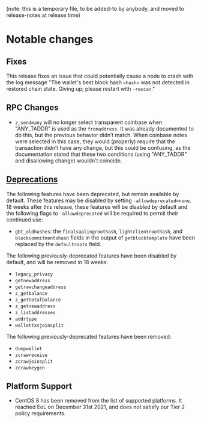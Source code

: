 (note: this is a temporary file, to be added-to by anybody, and moved to
release-notes at release time)

Notable changes
===============

Fixes
-----

This release fixes an issue that could potentially cause a node to crash with the
log message "The wallet's best block hash `<hash>` was not detected in restored
chain state. Giving up; please restart with `-rescan`."

RPC Changes
-----------

- `z_sendmany` will no longer select transparent coinbase when "ANY\_TADDR" is
  used as the `fromaddress`. It was already documented to do this, but the
  previous behavior didn’t match. When coinbase notes were selected in this
  case, they would (properly) require that the transaction didn’t have any
  change, but this could be confusing, as the documentation stated that these
  two conditions (using "ANY\_TADDR" and disallowing change) wouldn’t coincide.

[Deprecations](https://zcash.github.io/zcash/user/deprecation.html)
--------------

The following features have been deprecated, but remain available by default.
These features may be disabled by setting `-allowdeprecated=none`. 18 weeks
after this release, these features will be disabled by default and the following
flags to `-allowdeprecated` will be required to permit their continued use:

- `gbt_oldhashes`: the `finalsaplingroothash`, `lightclientroothash`, and
  `blockcommitmentshash` fields in the output of `getblocktemplate` have been
  replaced by the `defaultroots` field.

The following previously-deprecated features have been disabled by default, and
will be removed in 18 weeks:

- `legacy_privacy`
- `getnewaddress`
- `getrawchangeaddress`
- `z_getbalance`
- `z_gettotalbalance`
- `z_getnewaddress`
- `z_listaddresses`
- `addrtype`
- `wallettxvjoinsplit`

The following previously-deprecated features have been removed:

- `dumpwallet`
- `zcrawreceive`
- `zcrawjoinsplit`
- `zcrawkeygen`

Platform Support
----------------

- CentOS 8 has been removed from the list of supported platforms. It reached EoL
  on December 31st 2021, and does not satisfy our Tier 2 policy requirements.
